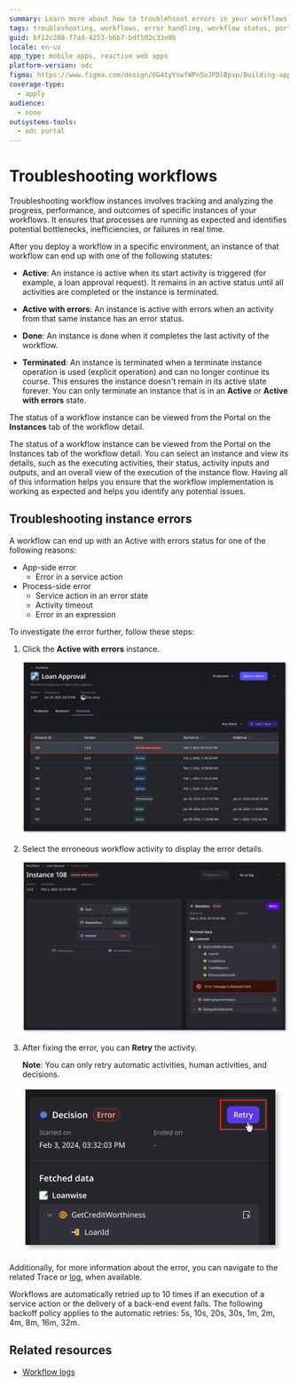 ```yaml
---
summary: Learn more about how to troublehsoot errors in your workflows
tags: troubleshooting, workflows, error handling, workflow status, portal usage
guid: bf12c288-f7ad-4253-b6b7-bdf502c33e9b
locale: en-us
app_type: mobile apps, reactive web apps
platform-version: odc
figma: https://www.figma.com/design/6G4tyYswfWPn5uJPDlBpvp/Building-apps?node-id=5860-10
coverage-type:
  - apply
audience:
  - none
outsystems-tools:
  - odc portal
---
```

# Troubleshooting workflows

Troubleshooting workflow instances involves tracking and analyzing the progress, performance, and outcomes of specific instances of your workflows. It ensures that processes are running as expected and identifies potential bottlenecks, inefficiencies, or failures in real time.

After you deploy a workflow in a specific environment, an instance of that workflow can end up with one of the following statutes:

* **Active**: An instance is active when its start activity is triggered (for example, a loan approval request). It remains in an active status until all activities are completed or the instance is terminated.

* **Active with errors**: An instance is active with errors when an activity from that same instance has an error status.

* **Done**: An instance is done when it completes the last activity of the workflow.

* **Terminated**: An instance is terminated when a terminate instance operation is used (explicit operation) and can no longer continue its course. This ensures the instance doesn't remain in its active state forever. You can only terminate an instance that is in an **Active** or **Active with errors** state.

The status of a workflow instance can be viewed from the Portal on the **Instances** tab of the workflow detail.

The status of a workflow instance can be viewed from the Portal on the Instances tab of the workflow detail. You can select an instance and view its details, such as the executing activities, their status, activity inputs and outputs, and an overall view of the execution of the instance flow. Having all of this information helps you ensure that the workflow implementation is working as expected and helps you identify any potential issues.  

## Troubleshooting instance errors

A workflow can end up with an Active with errors status for one of the following reasons:

* App-side error
    * Error in a service action
* Process-side error
    * Service action in an error state
    * Activity timeout
    * Error in an expression

To investigate the error further, follow these steps:

1. Click the **Active with errors** instance.

    ![Screenshot of workflows instances with their statuses](images/error-instance-pl.png "Workflow instances with their statuses")

1. Select the erroneous workflow activity to display the error details.

    ![Screenshot of error details for the erroneous workflow activity](images/error-detail-pl.png "Error details for the erroneous workflow activity")

1. After fixing the error, you can **Retry** the activity.

   **Note**: You can only retry automatic activities, human activities, and decisions.

    ![Screenshot of error details with Retry button](images/error-retry-pl.png "Error details with Retry button")

Additionally, for more information about the error, you can navigate to the related Trace or [log](logs.md), when available.

<div class="info" markdown="1">

Workflows are automatically retried up to 10 times if an execution of a service action or the delivery of a back-end event fails. The following backoff policy applies to the automatic retries: 5s, 10s, 20s, 30s, 1m, 2m, 4m, 8m, 16m, 32m.

</div>

## Related resources

* [Workflow logs](logs.md)
